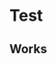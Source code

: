 # Test

## Works

<div id="open-library-works-datalist" class="hh-data-list"></div>

<script>
  new HHDataList({
    confirm: confirm,
    fieldColumnCount: 4,
    id: 'open-library-works-datalist',
    missingFields: {
      include: true,
      placeholder: "No data"
    },
    queryParams: {
      fields: { name: 'fields', default: '*' },
      filter: { name: 'q', default: 'snow' }, // *
      order: { name: 'sort' },
      page: { name: 'page' },
      limit: { name: 'limit', choices: [1, 5, 10, 20, 50, 100], default: 1 }
    },
    recordColumnCount: 2,
    recordFieldValues: 'get',
    recordFields: [
      { name: "key", label: "Key", isChecked: true, isEditable: false, isRequired: false }, 
      { name: "title", label: "Title", isChecked: true, isEditable: false, isRequired: false }, 
      { name: "authors", label: "Authors", isChecked: true, isEditable: false, isRequired: false, get: (value) => {
        const a = [];
        for (let i of value) { a.push(i.author.key); }
        return a;
      }},
      { name: "type", label: "Type", isChecked: true, isEditable: false, isRequired: false, get: (value) => value.key }, 
      { name: "covers", label: "Covers", isChecked: true, isEditable: false, isRequired: false }, 
      { name: "description", label: "Description", isChecked: true, isEditable: false, isRequired: false, get: (value) => {
        if (typeof value === 'object') {
          return value.value;
        } else {
          return value;
        }
      }}, 
      { name: "first_sentence", label: "First Sentence", isChecked: true, isEditable: false, isRequired: false, get: (value) => value.value }, 
      { name: "subject_places", label: "Subject Places", isChecked: true, isEditable: false, isRequired: false},
      { name: "first_publish_date", label: "First Published Date", isChecked: true, isEditable: false, isRequired: false }, 
      { name: "subject_people", label: "Subject People", isChecked: true, isEditable: false, isRequired: false}, 
      { name: "excerpts", label: "Excerpts", isChecked: true, isEditable: false, isRequired: false, get: (value) => {
        const a = [];
        for (let i of value) { a.push(i.excerpt); }
        return a;
      }},
      { name: "subjects", label: "Subjects", isChecked: true, isEditable: false, isRequired: false}, 
      { name: "location", label: "Location", isChecked: true, isEditable: false, isRequired: false }, 
      { name: "latest_revision", label: "Latest Revision", isChecked: false, isEditable: false, isRequired: false }, 
      { name: "revision", label: "Revision", isChecked: true, isEditable: false, isRequired: false }, 
      { name: "created", label: "Created", isChecked: true, isEditable: false, isRequired: false, get: (value) => 
        new Date(value.value).toLocaleDateString(window.navigator.language, { year: 'numeric', month: 'long', day: 'numeric' }) 
      },
      { name: "last_modified", label: "Last Modified", isChecked: true, isEditable: false, isRequired: false, get: (value) => 
        new Date(value.value).toLocaleDateString(window.navigator.language, { year: 'numeric', month: 'long', day: 'numeric' }) 
      }
    ],
    recordIdField: 'key',
    recordsAreExpanded: true,
    recordTitleFields: ['title'],
    recordTitleFormat: (f, r) => `${r[f[0]]}`,
    reportError: (type, title, detail) => { reportError(type, title, detail); },
    reportInfo: (title, detail) => { reportInfo(title, detail); },
    // reportRecordFields: (recordFields) => {
    //   const obj = JSON.stringify(recordFields, function (key, value) {
    //     if (typeof value === 'function') {
    //       return value.toString();
    //     } else {
    //       return value;
    //     }
    //   })
    //   console.log(obj.replace(/"([^"]+)":/g, '$1:'));
    // },
    reportWarning: (type, title, detail) => { reportWarning(type, title, detail); },
    responseHelper: {
      numPages: (data, limit) => Math.ceil(data.numFound / limit),
      numResponseRecords: (data) => data.docs.length,
      numMatchedRecords: (data) => data.numFound,
      recordsArray: (data) => data.docs
    },
    themeName: 'Wheatgerm',
    urls: {
      getRecord: (id) => `https://openlibrary.org${id}.json`,
      getRecords: `https://openlibrary.org/search.json`
    }
  });
</script>
